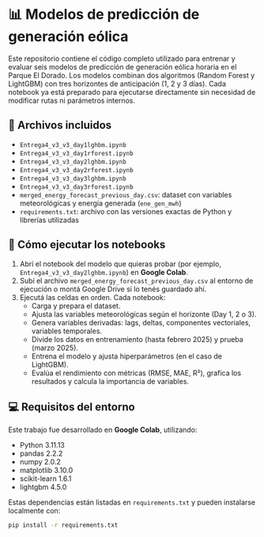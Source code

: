# 📊 Modelos de predicción de generación eólica

Este repositorio contiene el código completo utilizado para entrenar y evaluar seis modelos de predicción de generación eólica horaria en el Parque El Dorado. Los modelos combinan dos algoritmos (Random Forest y LightGBM) con tres horizontes de anticipación (1, 2 y 3 días). Cada notebook ya está preparado para ejecutarse directamente sin necesidad de modificar rutas ni parámetros internos.

## 📁 Archivos incluidos

- `Entrega4_v3_v3_day1lghbm.ipynb`
- `Entrega4_v3_v3_day1rforest.ipynb`
- `Entrega4_v3_v3_day2lghbm.ipynb`
- `Entrega4_v3_v3_day2rforest.ipynb`
- `Entrega4_v3_v3_day3lghbm.ipynb`
- `Entrega4_v3_v3_day3rforest.ipynb`
- `merged_energy_forecast_previous_day.csv`: dataset con variables meteorológicas y energía generada (`ene_gen_mwh`)
- `requirements.txt`: archivo con las versiones exactas de Python y librerías utilizadas

## 🚀 Cómo ejecutar los notebooks

1. Abrí el notebook del modelo que quieras probar (por ejemplo, `Entrega4_v3_v3_day2lghbm.ipynb`) en **Google Colab**.
2. Subí el archivo `merged_energy_forecast_previous_day.csv` al entorno de ejecución o montá Google Drive si lo tenés guardado ahí.
3. Ejecutá las celdas en orden. Cada notebook:
   - Carga y prepara el dataset.
   - Ajusta las variables meteorológicas según el horizonte (Day 1, 2 o 3).
   - Genera variables derivadas: lags, deltas, componentes vectoriales, variables temporales.
   - Divide los datos en entrenamiento (hasta febrero 2025) y prueba (marzo 2025).
   - Entrena el modelo y ajusta hiperparámetros (en el caso de LightGBM).
   - Evalúa el rendimiento con métricas (RMSE, MAE, R²), grafica los resultados y calcula la importancia de variables.

## 💻 Requisitos del entorno

Este trabajo fue desarrollado en **Google Colab**, utilizando:

- Python 3.11.13  
- pandas 2.2.2  
- numpy 2.0.2  
- matplotlib 3.10.0  
- scikit-learn 1.6.1  
- lightgbm 4.5.0  

Estas dependencias están listadas en `requirements.txt` y pueden instalarse localmente con:

```bash
pip install -r requirements.txt
